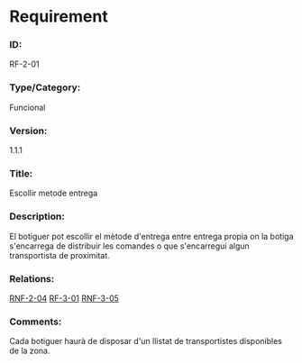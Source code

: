 # Requirement

### ID: 
RF-2-01

### Type/Category:
Funcional

### Version: 
1.1.1

### Title:
Escollir metode entrega

### Description: 
El botiguer pot escollir el mètode d'entrega entre entrega propia on la botiga s'encarrega de distribuir les comandes o que s'encarregui algun transportista de proximitat.

### Relations:
[RNF-2-04](./RNF-2-04.md) 
[RF-3-01](../transportistes/RF-3-01.md)
[RNF-3-05](..transportistes/RNF-3-03.md)

### Comments:
Cada botiguer haurà de disposar d'un llistat de transportistes disponibles de la zona.

